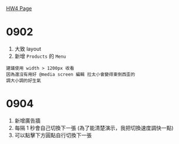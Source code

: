 [HW4 Page](https://huanciou.github.io/remote-assignments/Week-1/Assignment-4/index.html)

# 0902

1. 大致 layout
2. 新增 `Products` 的 `Menu`

`建議使用 width > 1200px 收看` <br>
`因為還沒有用好 @media screen 編輯 拉太小會變得東倒西歪的` <br>
`調大小調的好生氣` <br>

# 0904

1. 新增廣告牆
2. 每隔 1 秒會自己切換下一張 (為了能清楚演示，我把切換速度調快一點)
3. 可以點擊下方圓點自行切換下一張

